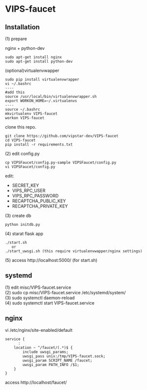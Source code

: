 # VIPS-faucet

## Installation

(1) prepare

nginx + python-dev
```
sudo apt-get install nginx
sudo apt-get install python-dev
```

(optional)virtualenvwapper
```
sudo pip install virtualenvwrapper
vi ~/.bashrc
----
#add this
source /usr/local/bin/virtualenvwrapper.sh
export WORKON_HOME=~/.virtualenvs
----
source ~/.bashrc
mkvirtualenv VIPS-faucet
workon VIPS-faucet
```

clone this repo.
```
git clone https://github.com/vipstar-dev/VIPS-faucet
cd VIPS-faucet
pip install -r requirements.txt
```

(2) edit config.py
```
cp VIPSFaucet/config.py-sample VIPSFaucet/config.py
vi VIPSFaucet/config.py
```
edit:
* SECRET_KEY
* VIPS_RPC_USER
* VIPS_RPC_PASSWORD
* RECAPTCHA_PUBLIC_KEY
* RECAPTCHA_PRIVATE_KEY

(3) create db

```
python initdb.py
```

(4) starat flask app

```
./start.sh
   or
./start_uwsgi.sh (this require virtualenvwapper/nginx settings)
```

(5) access http://localhost:5000/ (for start.sh)

## systemd

(1) edit misc/VIPS-faucet.service  
(2) sudo cp misc/VIPS-faucet.service /etc/systemd/system/  
(3) sudo systemctl daemon-reload  
(4) sudo systemctl start VIPS-faucet.service

## nginx

vi /etc/nginx/site-enabled/default
```
service {
      :
    location ~ ^/faucet/(.*)$ {
        include uwsgi_params;
        uwsgi_pass unix:/tmp/VIPS-faucet.sock;
        uwsgi_param SCRIPT_NAME /faucet;
        uwsgi_param PATH_INFO /$1;
    }
}
```

access http://localhost/faucet/
